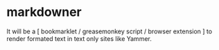 markdowner
==========

It will be a [ bookmarklet / greasemonkey script / browser extension ] to render formated text in text only sites like Yammer.